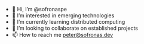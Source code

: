 - 👋 Hi, I’m @sofronaspe
- 👀 I’m interested in emerging technologies
- 🌱 I’m currently learning distributed computing
- 💞️ I’m looking to collaborate on established projects
- 📫 How to reach me peter@sofronas.dev

<!---
sofronaspe/sofronaspe is a ✨ special ✨ repository because its `README.md` (this file) appears on your GitHub profile.
You can click the Preview link to take a look at your changes.
--->
